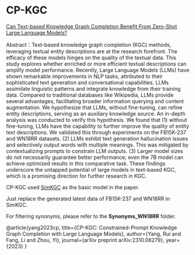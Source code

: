 # CP-KGC
[Can Text-based Knowledge Graph Completion Benefit From Zero-Shot Large Language Models?](https://arxiv.org/pdf/2310.08279.pdf)

Abstract：Text-based knowledge graph completion (KGC) methods, leveraging textual entity descriptions are at the research forefront. The efficacy of these models hinges on the quality of the textual data. This study explores whether enriched or more efficient textual descriptions can amplify model performance. Recently, Large Language Models (LLMs) have shown remarkable improvements in NLP tasks, attributed to their sophisticated text generation and conversational capabilities. LLMs assimilate linguistic patterns and integrate knowledge from their training data. Compared to traditional databases like Wikipedia, LLMs provide several advantages, facilitating broader information querying and content augmentation. We hypothesize that LLMs, without fine-tuning, can refine entity descriptions, serving as an auxiliary knowledge source. An in-depth analysis was conducted to verify this hypothesis. We found that (1) without fine-tuning, LLMs have the capability to further improve the quality of entity text descriptions. We validated this through experiments on the FB15K-237 and WN18RR datasets. (2) LLMs exhibit text generation hallucination issues and selectively output words with multiple meanings. This was mitigated by contextualizing prompts to constrain LLM outputs. (3) Larger model sizes do not necessarily guarantee better performance; even the 7B model can achieve optimized results in this comparative task. These findings underscore the untapped potential of large models in text-based KGC, which is a promising direction for further research in KGC.


CP-KGC used [SimKGC](https://github.com/intfloat/SimKGC) as the basic model in the paper. 

Just replace the generated latest data of FB15K-237 and WN18RR in SimKGC.

For filtering synonyms, please refer to the **Synonyms_WN18RR** folder.



@article{yang2023cp,
  title={CP-KGC: Constrained-Prompt Knowledge Graph Completion with Large Language Models},
  author={Yang, Rui and Fang, Li and Zhou, Yi},
  journal={arXiv preprint arXiv:2310.08279},
  year={2023}
}

